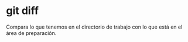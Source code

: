 # git diff 
Compara lo que tenemos en el directorio de trabajo con lo que está en el área de preparación.
